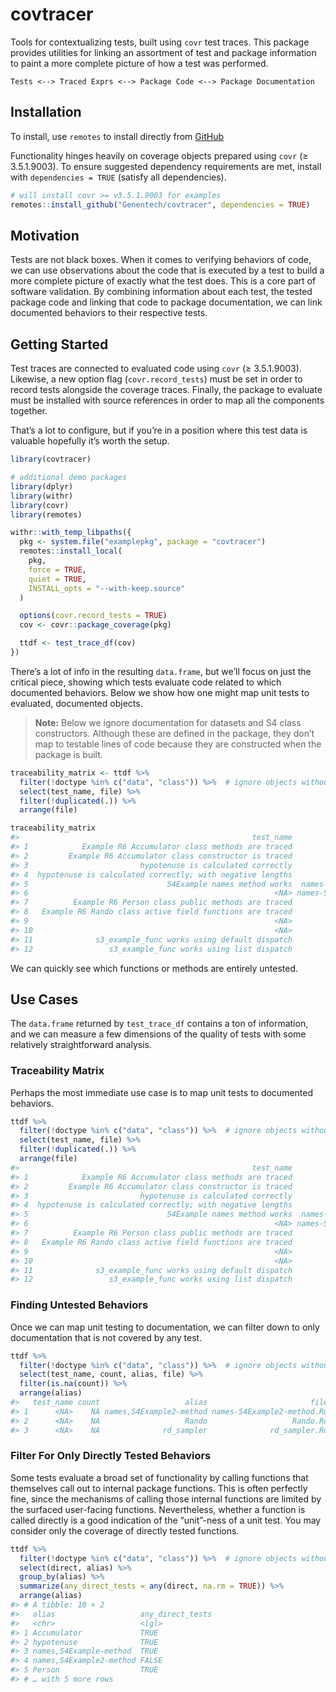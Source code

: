 
<!-- README.md is generated from README.Rmd. Please edit that file -->

# covtracer

Tools for contextualizing tests, built using `covr` test traces. This
package provides utilities for linking an assortment of test and package
information to paint a more complete picture of how a test was
performed.

    Tests <--> Traced Exprs <--> Package Code <--> Package Documentation

## Installation

To install, use `remotes` to install directly from
[GitHub](https://www.github.com/Genentech/covtracer)

Functionality hinges heavily on coverage objects prepared using `covr`
(≥ 3.5.1.9003). To ensure suggested dependency requirements are met,
install with `dependencies = TRUE` (satisfy all dependencies).

``` r
# will install covr >= v3.5.1.9003 for examples
remotes::install_github("Genentech/covtracer", dependencies = TRUE)
```

## Motivation

Tests are not black boxes. When it comes to verifying behaviors of code,
we can use observations about the code that is executed by a test to
build a more complete picture of exactly what the test does. This is a
core part of software validation. By combining information about each
test, the tested package code and linking that code to package
documentation, we can link documented behaviors to their respective
tests.

## Getting Started

Test traces are connected to evaluated code using `covr` (≥ 3.5.1.9003).
Likewise, a new option flag (`covr.record_tests`) must be set in order
to record tests alongside the coverage traces. Finally, the package to
evaluate must be installed with source references in order to map all
the components together.

That’s a lot to configure, but if you’re in a position where this test
data is valuable hopefully it’s worth the setup.

``` r
library(covtracer)

# additional demo packages
library(dplyr)
library(withr)
library(covr)
library(remotes)

withr::with_temp_libpaths({
  pkg <- system.file("examplepkg", package = "covtracer")
  remotes::install_local(
    pkg, 
    force = TRUE, 
    quiet = TRUE, 
    INSTALL_opts = "--with-keep.source"
  )

  options(covr.record_tests = TRUE)
  cov <- covr::package_coverage(pkg)

  ttdf <- test_trace_df(cov)
})
```

There’s a lot of info in the resulting `data.frame`, but we’ll focus on
just the critical piece, showing which tests evaluate code related to
which documented behaviors. Below we show how one might map unit tests
to evaluated, documented objects.

> **Note:** Below we ignore documentation for datasets and S4 class
> constructors. Although these are defined in the package, they don’t
> map to testable lines of code because they are constructed when the
> package is built.

``` r
traceability_matrix <- ttdf %>%
  filter(!doctype %in% c("data", "class")) %>%  # ignore objects without testable code
  select(test_name, file) %>%
  filter(!duplicated(.)) %>%
  arrange(file)

traceability_matrix
#>                                                    test_name                       file
#> 1            Example R6 Accumulator class methods are traced             Accumulator.Rd
#> 2         Example R6 Accumulator class constructor is traced             Accumulator.Rd
#> 3                         hypotenuse is calculated correctly              hypotenuse.Rd
#> 4  hypotenuse is calculated correctly; with negative lengths              hypotenuse.Rd
#> 5                               S4Example names method works  names-S4Example-method.Rd
#> 6                                                       <NA> names-S4Example2-method.Rd
#> 7          Example R6 Person class public methods are traced                  Person.Rd
#> 8   Example R6 Rando class active field functions are traced                   Rando.Rd
#> 9                                                       <NA>                   Rando.Rd
#> 10                                                      <NA>              rd_sampler.Rd
#> 11              s3_example_func works using default dispatch         s3_example_func.Rd
#> 12                 s3_example_func works using list dispatch         s3_example_func.Rd
```

We can quickly see which functions or methods are entirely untested.

## Use Cases

The `data.frame` returned by `test_trace_df` contains a ton of
information, and we can measure a few dimensions of the quality of tests
with some relatively straightforward analysis.

### Traceability Matrix

Perhaps the most immediate use case is to map unit tests to documented
behaviors.

``` r
ttdf %>%
  filter(!doctype %in% c("data", "class")) %>%  # ignore objects without testable code
  select(test_name, file) %>%
  filter(!duplicated(.)) %>%
  arrange(file)
#>                                                    test_name                       file
#> 1            Example R6 Accumulator class methods are traced             Accumulator.Rd
#> 2         Example R6 Accumulator class constructor is traced             Accumulator.Rd
#> 3                         hypotenuse is calculated correctly              hypotenuse.Rd
#> 4  hypotenuse is calculated correctly; with negative lengths              hypotenuse.Rd
#> 5                               S4Example names method works  names-S4Example-method.Rd
#> 6                                                       <NA> names-S4Example2-method.Rd
#> 7          Example R6 Person class public methods are traced                  Person.Rd
#> 8   Example R6 Rando class active field functions are traced                   Rando.Rd
#> 9                                                       <NA>                   Rando.Rd
#> 10                                                      <NA>              rd_sampler.Rd
#> 11              s3_example_func works using default dispatch         s3_example_func.Rd
#> 12                 s3_example_func works using list dispatch         s3_example_func.Rd
```

### Finding Untested Behaviors

Once we can map unit testing to documentation, we can filter down to
only documentation that is not covered by any test.

``` r
ttdf %>%
  filter(!doctype %in% c("data", "class")) %>%  # ignore objects without testable code
  select(test_name, count, alias, file) %>%
  filter(is.na(count)) %>%
  arrange(alias)
#>   test_name count                   alias                       file
#> 1      <NA>    NA names,S4Example2-method names-S4Example2-method.Rd
#> 2      <NA>    NA                   Rando                   Rando.Rd
#> 3      <NA>    NA              rd_sampler              rd_sampler.Rd
```

### Filter For Only Directly Tested Behaviors

Some tests evaluate a broad set of functionality by calling functions
that themselves call out to internal package functions. This is often
perfectly fine, since the mechanisms of calling those internal functions
are limited by the surfaced user-facing functions. Nevertheless, whether
a function is called directly is a good indication of the “unit”-ness of
a unit test. You may consider only the coverage of directly tested
functions.

``` r
ttdf %>%
  filter(!doctype %in% c("data", "class")) %>%  # ignore objects without testable code
  select(direct, alias) %>%
  group_by(alias) %>%
  summarize(any_direct_tests = any(direct, na.rm = TRUE)) %>%
  arrange(alias)
#> # A tibble: 10 × 2
#>   alias                   any_direct_tests
#>   <chr>                   <lgl>           
#> 1 Accumulator             TRUE            
#> 2 hypotenuse              TRUE            
#> 3 names,S4Example-method  TRUE            
#> 4 names,S4Example2-method FALSE           
#> 5 Person                  TRUE            
#> # … with 5 more rows
```

